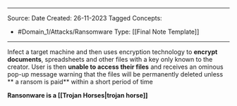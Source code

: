 - - -
Source:
Date Created:  26-11-2023
Tagged Concepts:
- #Domain_1/Attacks/Ransomware 
Type: [[Final Note Template]]
- - - 
Infect a target machine and then uses encryption technology to **encrypt documents**, spreadsheets and other files with a key only known to the creator. User is then **unable to access their files** and receives an ominous pop-up message warning that the files will be permanently deleted unless ** a ransom is paid** within a short period of time

**Ransonware is a [[Trojan Horses|trojan horse]]**
